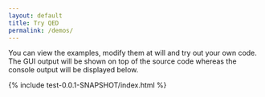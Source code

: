 ```yaml
---
layout: default
title: Try QED
permalink: /demos/
---
```

You can view the examples, modify them at will and try out your own code. The GUI output will be shown on top of the source code whereas the console output will be displayed below.

{% include test-0.0.1-SNAPSHOT/index.html %}
